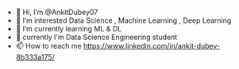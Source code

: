 - 👋 Hi, I’m @AnkitDubey07
- 👀 I’m interested Data Science , Machine Learning , Deep Learning
- 🌱 I’m currently learning ML & DL
- 💞️ currently I'm Data Science Engineering student
- 📫 How to reach me https://www.linkedin.com/in/ankit-dubey-8b333a175/

<!---
AnkitDubey07/AnkitDubey07 is a ✨ special ✨ repository because its `README.md` (this file) appears on your GitHub profile.
You can click the Preview link to take a look at your changes.
--->
